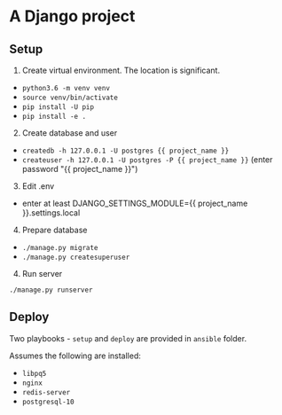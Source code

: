 # A Django project

## Setup

1. Create virtual environment. The location is significant.

- `python3.6 -m venv venv`
- `source venv/bin/activate`
- `pip install -U pip`
- `pip install -e .`

2. Create database and user

- `createdb -h 127.0.0.1 -U postgres {{ project_name }}`
- `createuser -h 127.0.0.1 -U postgres -P {{ project_name }}` (enter password "{{ project_name }}")

3. Edit .env

- enter at least DJANGO_SETTINGS_MODULE={{ project_name }}.settings.local

4. Prepare database

- `./manage.py migrate`
- `./manage.py createsuperuser`

4. Run server

```
./manage.py runserver
```


## Deploy

Two playbooks - `setup` and `deploy` are provided in `ansible` folder.

Assumes the following are installed:

- `libpq5`
- `nginx`
- `redis-server`
- `postgresql-10`

